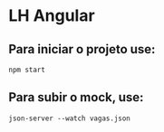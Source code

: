 # LH Angular


## Para iniciar o projeto use:

`npm start`   

## Para subir o mock, use:

`json-server --watch vagas.json`



